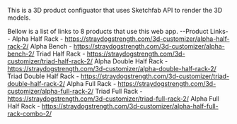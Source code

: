 This is a 3D product configuator that uses Sketchfab API to render the 3D models. 

Bellow is a list of links to 8 products that use this web app. 
--Product Links--
Alpha Half Rack - https://straydogstrength.com/3d-customizer/alpha-half-rack-2/
Alpha Bench - https://straydogstrength.com/3d-customizer/alpha-bench-2/
Triad Half Rack - https://straydogstrength.com/3d-customizer/triad-half-rack-2/
Alpha Double Half Rack - https://straydogstrength.com/3d-customizer/alpha-double-half-rack-2/
Triad Double Half Rack - https://straydogstrength.com/3d-customizer/triad-double-half-rack-2/
Alpha Full Rack - https://straydogstrength.com/3d-customizer/alpha-full-rack-2/
Triad Full Rack - https://straydogstrength.com/3d-customizer/triad-full-rack-2/
Alpha Full Half Rack - https://straydogstrength.com/3d-customizer/alpha-half-full-rack-combo-2/
